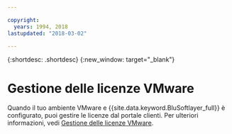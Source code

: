 ```yaml
---

copyright:
  years: 1994, 2018
lastupdated: "2018-03-02"

---
```


{:shortdesc: .shortdesc}
{:new_window: target="_blank"}

# Gestione delle licenze VMware

Quando il tuo ambiente VMware e {{site.data.keyword.BluSoftlayer_full}} è configurato, puoi gestire le licenze dal portale clienti. Per ulteriori
informazioni, vedi [Gestione delle licenze VMware](/docs/infrastructure/vmware/manage-vmware-licenses.html).
